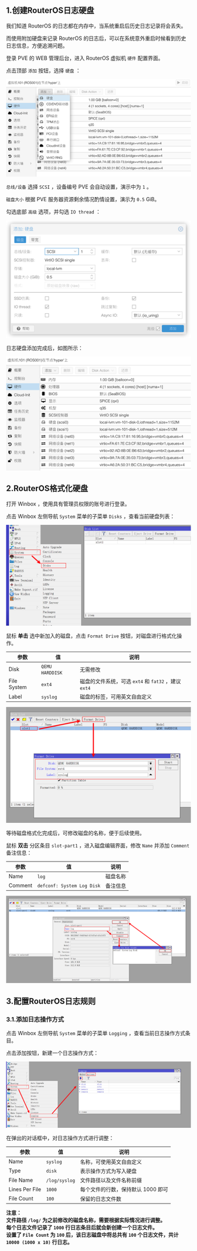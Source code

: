 ## 1.创建RouterOS日志硬盘

我们知道 RouterOS 的日志都在内存中，当系统重启后历史日志记录将会丢失。  

而使用附加硬盘来记录 RouterOS 的日志后，可以在系统意外重启时候看到历史日志信息，方便追溯问题。  

登录 PVE 的 WEB 管理后台，进入 RouterOS 虚拟机 `硬件` 配置界面。  

点击顶部 `添加` 按钮，选择 `硬盘` ：

![PVE添加硬盘](img/p8/pve_add_hd.png) 

`总线/设备` 选择 `SCSI` ，设备编号 PVE 会自动设置，演示中为 `1` 。  

`磁盘大小` 根据 PVE 服务器资源剩余情况酌情设置，演示为 `0.5` GiB。  

勾选底部 `高级` 选项，并勾选 `IO thread` ：

![PVE添加硬盘参数](img/p8/pve_add_hd_details.png)

日志硬盘添加完成后，如图所示：

![PVE添加硬盘完成](img/p8/pve_add_hd_done.png)

## 2.RouterOS格式化硬盘

打开 Winbox ，使用具有管理员权限的账号进行登录。  

点击 Winbox 左侧导航 `System` 菜单的子菜单 `Disks` ，查看当前硬盘列表：

![磁盘列表](img/p8/wb_disks.png)

鼠标 **单击** 选中新加入的磁盘，点击 `Format Drive` 按钮，对磁盘进行格式化操作。  

|参数|值|说明|
|--|--|--|
|Disk|`QEMU HARDDISK`|无需修改|
|File System|`ext4`|磁盘的文件系统，可选 `ext4` 和 `fat32` ，建议 `ext4`|
|Label|`syslog`|磁盘的标签，可用英文自由定义|

![格式化磁盘](img/p8/wb_format_disk.png)

等待磁盘格式化完成后，可修改磁盘的名称，便于后续使用。  

鼠标 **双击** 分区条目 `slot-part1` ，进入磁盘编辑界面，修改 `Name` 并添加 `Comment` 备注信息：

|参数|值|说明|
|--|--|--|
|Name|`log`|磁盘名称|
|Comment|`defconf: System Log Disk`|备注信息|

![修改磁盘信息](img/p8/wb_modify_disk.png)

## 3.配置RouterOS日志规则

### 3.1.添加日志操作方式

点击 Winbox 左侧导航 `System` 菜单的子菜单 `Logging` ，查看当前日志操作方式条目。  

点击添加按钮，新建一个日志操作方式：  

![添加日志操作方式](img/p8/wb_add_log_action.png)

在弹出的对话框中，对日志操作方式进行调整：

|参数|值|说明|
|--|--|--|
|Name|`syslog`|名称，可使用英文自由定义|
|Type|`disk`|表示操作方式为写入硬盘|
|File Name|`/log/syslog`|文件路径以及文件名称前缀|
|Lines Per File|`1000`|每个文件的行数，保持默认 1000 即可|
|File Count|`100`|保留的日志文件数|

 **注意：**   
 **文件路径 `/log/` 为之前修改的磁盘名称，需要根据实际情况进行调整。**   
 **每个日志文件记录了 `1000` 行日志条目后就会新创建一个日志文件。**   
 **设置了 `File Count` 为 `100` 后，该日志磁盘中将总共有 `100` 个日志文件，共计 `10000 (1000 x 10)` 行日志。**   